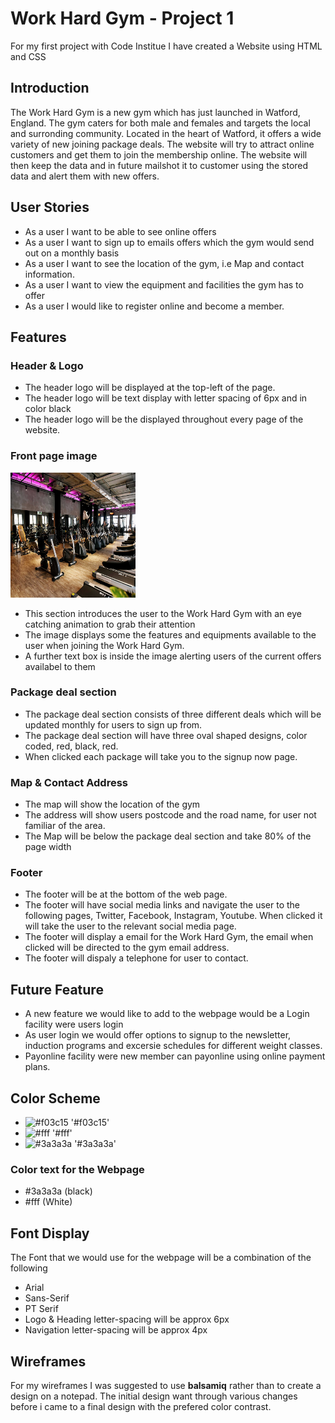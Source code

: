 # Work Hard Gym - Project 1
For my first project with Code Institue I have created a Website using HTML and CSS
## Introduction
The Work Hard Gym is a new gym which has just launched in Watford, England. The gym caters for both male and females and targets the local and surronding community. Located in the heart of Watford, it offers a wide variety of new joining package deals. The website will try to attract online customers and get them to join the membership online. The website will then keep the data and in future mailshot it to customer using the stored data and alert them with new offers. 
## User Stories 
* As a user I want to be able to see online offers
* As a user I want to sign up to emails offers which the gym would send out on a monthly basis
* As a user I want to see the location of the gym, i.e Map and contact information. 
* As a user I want to view the equipment and facilities the gym has to offer
* As a user I would like to register online and become a member. 
## Features
### Header & Logo
* The header logo will be displayed at the top-left of the page. 
* The header logo will be text display with letter spacing of 6px and in color black
* The header logo will be the displayed throughout every page of the website. 
### Front page image
<img src="/images/gym-image.webp" style="height: 200px; width: 200px;"/>

* This section introduces the user to the Work Hard Gym with an eye catching animation to grab their attention
* The image displays some the features and equipments available to the user when joining the Work Hard Gym.
* A further text box is inside the image alerting users of the current offers availabel to them
### Package deal section
* The package deal section consists of three different deals which will be updated monthly for users to sign up from. 
* The package deal section will have three oval shaped designs, color coded, red, black, red.
* When clicked each package will take you to the signup now page. 
### Map & Contact Address
* The map will show the location of the gym
* The address will show users postcode and the road name, for user not familiar of the area. 
* The Map will be below the package deal section and take 80% of the page width
### Footer
* The footer will be at the bottom of the web page.
* The footer will have social media links and navigate the user to the following pages, Twitter, Facebook, Instagram, Youtube. When clicked it will take the user to the relevant social media page.
* The footer will display a email for the Work Hard Gym, the email when clicked will be directed to the gym email address.
* The footer will dispaly a telephone for user to contact. 
## Future Feature
* A new feature we would like to add to the webpage would be a Login facility were users login
* As user login we would offer options to signup to the newsletter, induction programs and excersie schedules for different weight classes. 
* Payonline facility were new member can payonline using online payment plans. 
 ## Color Scheme
- ![#f03c15](https://via.placeholder.com/15/f03c15/000000?text=+) '#f03c15'
- ![#fff](https://via.placeholder.com/15/fff/000000?text=+) '#fff'
- ![#3a3a3a](https://via.placeholder.com/15/#3a3a3a/000000?text=+) '#3a3a3a'

### Color text for the Webpage
+ #3a3a3a (black)
+ #fff 
(White)

## Font Display
The Font that we would use for the webpage will be a combination  of the following 
+ Arial
+ Sans-Serif
+ PT Serif 
+ Logo & Heading letter-spacing will be approx 6px 
+ Navigation letter-spacing will be approx 4px
## Wireframes 
For my wireframes I was suggested to use **balsamiq** rather than to create a design on a notepad. 
The initial design want through various changes before i came to a final design with the prefered color contrast. 

 



 



